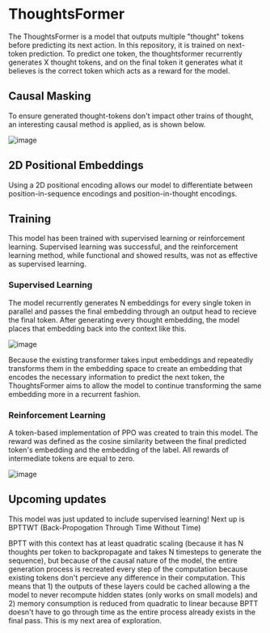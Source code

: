 # ThoughtsFormer
The ThoughtsFormer is a model that outputs multiple "thought" tokens before predicting its next action. 
In this repository, it is trained on next-token prediction. To predict one token, the thoughtsformer recurrently generates X thought tokens, and on the final token it generates what it believes is the correct token which acts as a reward for the model.

## Causal Masking
To ensure generated thought-tokens don't impact other trains of thought, an interesting causal method is applied, as is shown below.

![image](https://github.com/user-attachments/assets/640107bc-6678-40eb-a2e3-b0b74c6c7065)

## 2D Positional Embeddings
Using a 2D positional encoding allows our model to differentiate between position-in-sequence encodings and position-in-thought encodings. 

## Training
This model has been trained with supervised learning or reinforcement learning.
Supervised learning was successful, and the reinforcement learning method, while functional and showed results, was not as effective as supervised learning. 

### Supervised Learning
The model recurrently generates N embeddings for every single token in parallel and passes the final embedding through an output head to recieve the final token. After generating every thought embedding, the model places that embedding back into the context like this.

![image](https://github.com/user-attachments/assets/721076e7-827d-4e24-9a0d-3ac5e4970c45) 

Because the existing transformer takes input embeddings and repeatedly transforms them in the embedding space to create an embedding that encodes the necessary information to predict the next token, the ThoughtsFormer aims to allow the model to continue transforming the same embedding more in a recurrent fashion.

### Reinforcement Learning

A token-based implementation of PPO was created to train this model. The reward was defined as the cosine similarity between the final predicted token's embedding and the embedding of the label. All rewards of intermediate tokens are equal to zero. 

![image](https://github.com/user-attachments/assets/488c343d-8fcd-4ac5-a2e8-13344b33c523)

## Upcoming updates

This model was just updated to include supervised learning! Next up is BPTTWT (Back-Propogation Through Time Without Time)

BPTT with this context has at least quadratic scaling (because it has N thoughts per token to backpropagate and takes N timesteps to generate the sequence), but because of the causal nature of the model, the entire generation process is recreated every step of the computation because existing tokens don't percieve any difference in their computation. This means that 1) the outputs of these layers could be cached allowing a the model to never recompute hidden states (only works on small models) and 2) memory consumption is reduced from quadratic to linear because BPTT doesn't have to go through time as the entire process already exists in the final pass. This is my next area of exploration.


